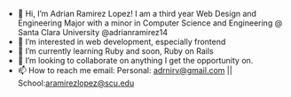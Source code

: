 - 👋 Hi, I’m Adrian Ramirez Lopez! I am a third year Web Design and Engineering Major with a minor in Computer Science and Engineering @ Santa Clara University @adrianramirez14
- 👀 I’m interested in web development, especially frontend
- 🌱 I’m currently learning Ruby and soon, Ruby on Rails
- 💞️ I’m looking to collaborate on anything I get the opportunity on.
- 📫 How to reach me email: Personal: adrnirv@gmail.com || School:aramirezlopez@scu.edu

<!---
adrianramirez14/adrianramirez14 is a ✨ special ✨ repository because its `README.md` (this file) appears on your GitHub profile.
You can click the Preview link to take a look at your changes.
--->
